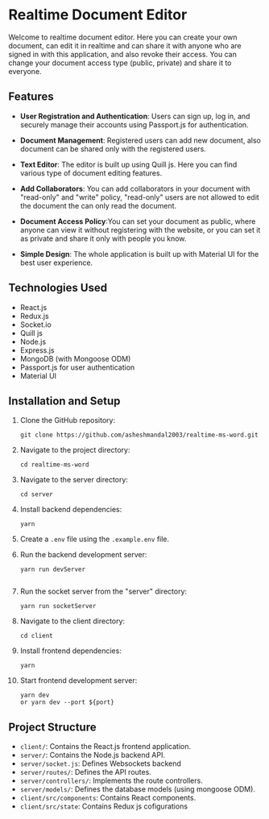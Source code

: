 # Realtime Document Editor

Welcome to realtime document editor. Here you can create your own document, can edit it in realtime and can share it with anyone who are signed in with this application, and also revoke their access. You can change your document access type (public, private) and share it to everyone.

## Features

- **User Registration and Authentication**: Users can sign up, log in, and securely manage their accounts using Passport.js for authentication.

- **Document Management**: Registered users can add new document, also document can be shared only with the registered users.

- **Text Editor**: The editor is built up using Quill js. Here you can find various type of document editing features.

- **Add Collaborators**: You can add collaborators in your document with "read-only" and "write" policy, "read-only" users are not allowed to edit the document the can only read the document.

- **Document Access Policy**:You can set your document as public, where anyone can view it without registering with the website, or you can set it as private and share it only with people you know.

- **Simple Design**: The whole application is built up with Material UI for the best user experience.

## Technologies Used

- React.js
- Redux.js
- Socket.io
- Quill js
- Node.js
- Express.js
- MongoDB (with Mongoose ODM)
- Passport.js for user authentication
- Material UI

## Installation and Setup

1. Clone the GitHub repository:

   ```shell
   git clone https://github.com/asheshmandal2003/realtime-ms-word.git
   ```

2. Navigate to the project directory:

   ```shell
   cd realtime-ms-word
   ```
3. Navigate to the server directory:

   ```shell
   cd server
   ```
4. Install backend dependencies:

   ```shell
   yarn
   ```
5. Create a `.env` file using the `.example.env` file.

6. Run the backend development server:

   ```shell
   yarn run devServer


6. Run the socket server from the "server" directory:

   ```shell
   yarn run socketServer
   ```

7. Navigate to the client directory:

   ```shell
   cd client
   ```

8. Install frontend dependencies:

   ```shell
   yarn
   ```
4. Start frontend development server:

   ```shell
   yarn dev
   or yarn dev --port ${port}
   ```

## Project Structure


   - `client/`: Contains the React.js frontend application.
   - `server/`: Contains the Node.js backend API.
   - `server/socket.js`: Defines Websockets backend
   - `server/routes/`: Defines the API routes.
   - `server/controllers/`: Implements the route controllers.
   - `server/models/`: Defines the database models (using mongoose ODM).
   - `client/src/components`: Contains React components.
   - `client/src/state`: Contains Redux js cofigurations

